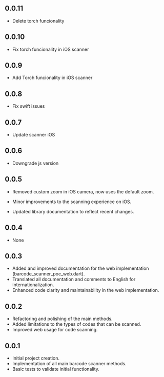 ## 0.0.11

* Delete torch funcionality

## 0.0.10

* Fix torch funcionality in iOS scanner

## 0.0.9

* Add Torch funcionality in iOS scanner

## 0.0.8

* Fix swift issues

## 0.0.7

* Update scanner iOS

## 0.0.6

* Downgrade js version

## 0.0.5

* Removed custom zoom in iOS camera, now uses the default zoom.
* Minor improvements to the scanning experience on iOS.


* Updated library documentation to reflect recent changes.

## 0.0.4

* None

## 0.0.3

* Added and improved documentation for the web implementation (barcode_scanner_poc_web.dart).
* Translated all documentation and comments to English for internationalization.
* Enhanced code clarity and maintainability in the web implementation.

## 0.0.2

* Refactoring and polishing of the main methods.
* Added limitations to the types of codes that can be scanned.
* Improved web usage for code scanning.

## 0.0.1

* Initial project creation.
* Implementation of all main barcode scanner methods.
* Basic tests to validate initial functionality.
